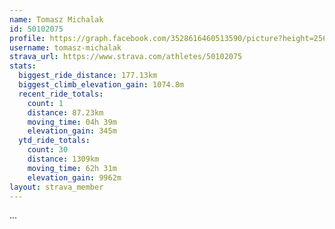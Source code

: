 ```yaml
---
name: Tomasz Michalak
id: 50102075
profile: https://graph.facebook.com/3528616460513590/picture?height=256&width=256
username: tomasz-michalak
strava_url: https://www.strava.com/athletes/50102075
stats:
  biggest_ride_distance: 177.13km
  biggest_climb_elevation_gain: 1074.8m
  recent_ride_totals:
    count: 1
    distance: 87.23km
    moving_time: 04h 39m
    elevation_gain: 345m
  ytd_ride_totals:
    count: 30
    distance: 1309km
    moving_time: 62h 31m
    elevation_gain: 9962m
layout: strava_member
--- 
```

...
